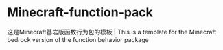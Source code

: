 # Minecraft-function-pack
这是Minecraft基岩版函数行为包的模板 | This is a template for the Minecraft bedrock version of the function behavior package

